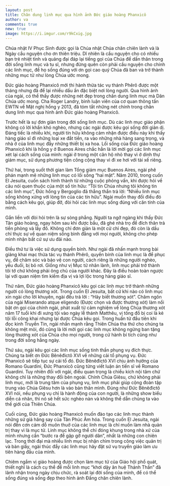 ```yaml
---
layout: post
title: Chân dung linh mục qua hình ảnh Đức giáo hoàng Phanxicô
author: va
comments: true
new: true
image: https://i.imgur.com/r9kCxig.jpg
---
```


Chúa nhật IV Phục Sinh được gọi là Chúa nhật Chúa chăn chiên lành và là Ngày cầu nguyện cho ơn thiên triệu. Dĩ nhiên là cầu nguyện cho có nhiều bạn trẻ nhiệt tình và quảng đại đáp lại tiếng gọi của Chúa để dấn thân trong đời sống linh mục và tu sĩ, nhưng đừng quên còn phải cầu nguyện cho chính các linh mục, để họ sống đúng với ơn gọi cao quý Chúa đã ban và trở thành những mục tử như lòng Chúa ước mong.

Đức giáo hoàng Phanxicô mới thi hành thừa tác vụ thánh Phêrô được một tháng nhưng đã để lại nhiều dấu ấn đặc biệt nơi lòng người. Qua hình ảnh của ngài, có thể thấy được những nét đẹp trong chân dung linh mục mà Dân Chúa ước mong. Cha Roger Landry, bình luận viên của cơ quan thông tấn EWTN về Mật nghị hồng y 2013, đã tóm tắt những nét chính trong chân dung linh mục qua hình ảnh Đức giáo hoàng Phanxicô.

Trước hết là sự đơn giản trong đời sống linh mục. Dù các linh mục giáo phận không có lời khấn khó nghèo, nhưng các ngài được kêu gọi sống đời giản dị. Đáng tiếc là nhiều khi, người tín hữu không cảm nhận được điều này khi thấy hàng giáo sĩ đi những loại xe đắt tiền, ra vào những nhà hàng sang trọng, và nhà ở của linh mục đầy những thiết bị xa hoa. Lối sống của Đức giáo hoàng Phanxicô khi là hồng y ở Buenos Aires chắc hẳn là lời mời gọi các linh mục xét lại cách sống của mình: ngài ở trong một căn hộ nhỏ thay vì ở dinh thự giám mục, sử dụng phương tiện công cộng thay vì đi xe hơi với tài xế riêng.

Thứ hai, trong suốt thời gian làm Tổng giám mục Buenos Aires, ngài phê phán mạnh mẽ những linh mục có lối sống “hai mặt”. Năm 2010, trong cuốn El Jesuita, cuốn sách hình thành từ những cuộc phỏng vấn, khi được hỏi về câu nói quen thuộc của một số tín hữu: “Tôi tin Chúa nhưng tôi không tin các linh mục”, Đức hồng y Bergoglio đã thẳng thắn trả lời: “Nhiều linh mục sống không xứng với lòng tin của các tín hữu”. Ngài muốn thay đổi điều đó bằng cách kêu gọi, giúp đỡ, đòi hỏi các linh mục sống đúng với căn tính của mình.

Gắn liền với đòi hỏi trên là sự sòng phẳng. Người ta ngỡ ngàng khi thấy Đức Tân giáo hoàng, ngay hôm sau khi được bầu, đã ghé nhà trọ để đích thân trả tiền phòng và lấy đồ. Không chỉ đơn giản là một cử chỉ đẹp, đó còn là dấu chỉ thực sự về quan niệm sống bình đẳng với mọi người, không cho phép mình nhận bất cứ sự ưu đãi nào.

Điều thứ tư là việc sử dụng quyền bính. Như ngài đã nhấn mạnh trong bài giảng khai mạc thừa tác vụ thánh Phêrô, quyền bính của linh mục là để phục vụ, để chăm sóc và bảo vệ con người, cách riêng là những người nghèo, yếu đuối, bị bỏ rơi. Giống như vị Mục tử nhân lành, linh mục phải trở thành tôi tớ chứ không phải ông chủ của người khác. Đây là điều hoàn toàn ngược lại với quan niệm tìm kiếm địa vị và lợi lộc trong hàng giáo sĩ.

Thứ năm, Đức giáo hoàng Phanxicô kêu gọi các linh mục trở thành những người có lòng thương xót. Trong cuốn El Jesuita, bất cứ khi nào có linh mục xin ngài cho lời khuyên, ngài đều trả lời : “Hãy biết thương xót”. Châm ngôn của ngài Miserando atque eligendo (Được chọn và được thương xót) làm nổi bật ơn gọi của chính ngài, phát xuất từ cảm nghiệm về lòng Chúa thương xót năm 17 tuổi khi đi xưng tội vào ngày lễ thánh Matthêu, vị tông đồ bị coi là kẻ tội lỗi công khai nhưng lại được Chúa kêu gọi. Trong huấn từ đầu tiên khi đọc kinh Truyền Tin, ngài nhấn mạnh rằng Thiên Chúa tha thứ cho chúng ta không mệt mỏi, đó cũng là lời mời gọi các linh mục không ngừng ban tặng lòng thương xót của Chúa cho mọi người, trong cử hành bí tích cũng như trong đời sống hằng ngày.

Thứ sáu, ngài kêu gọi các linh mục sống tinh thần phụng vụ đích thực. Chúng ta biết ơn Đức Bênêđictô XVI về những cải tổ phụng vụ. Đức Phanxicô sẽ tiếp tục sự cải tổ đó. Đức Bênêđictô XVI chịu ảnh hưởng của Romano Guardini, Đức Phanxicô cũng từng viết luận án tiến sĩ về Romano Guardini. Tuy nhiên đối với ngài, điều quan trọng là chiều kích nội tâm chứ không chỉ là những thay đổi bên ngoài. Chính Chúa Giêsu, chứ không phải linh mục, mới là trung tâm của phụng vụ, linh mục phải giúp cộng đoàn tập trung vào Chúa Giêsu hơn là vào bản thân mình. Đúng như Đức Bênêđictô XVI nói, nếu phụng vụ chỉ là hành động của con người, là những show biểu diễn cá nhân, thì nó sẽ hết sức nghèo nàn và không thể dẫn chúng ta vào thế giới của Thiên Chúa.

Cuối cùng, Đức giáo hoàng Phanxicô muốn đào tạo các linh mục thành những sứ giả hăng say của Tân Phúc Âm hóa. Trong cuốn El Jesuita, ngài nói đến cơn cám dỗ muôn thuở của các linh mục là chỉ muốn làm nhà quản trị thay vì là mục tử. Linh mục không thể chỉ đóng khung trong nhà xứ của mình nhưng cần “bước ra để gặp gỡ người dân”, nhất là những con chiên lạc. Trong thời đại mà nhiều linh mục bị nhận chìm trong công việc quản trị và bàn giấy, ngài thúc đẩy các linh mục hãy đặt sứ vụ truyền giáo làm ưu tiên hàng đầu của mình.

Chiêm ngắm vị giáo hoàng được chọn làm mục tử của Giáo hội phổ quát, thiết nghĩ là cách cụ thể để mỗi linh mục “khơi dậy ân huệ Thánh Thần” đã lãnh nhận trong ngày chịu chức, rà soát lại đời sống của mình, để có thể sống đúng và sống đẹp theo hình ảnh Đấng chăn chiên lành.
